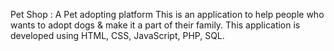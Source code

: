 Pet Shop : A Pet adopting platform
This is an application to help people who wants to adopt dogs & make it a part of their family. This application is developed using HTML, CSS, JavaScript, PHP, SQL.
